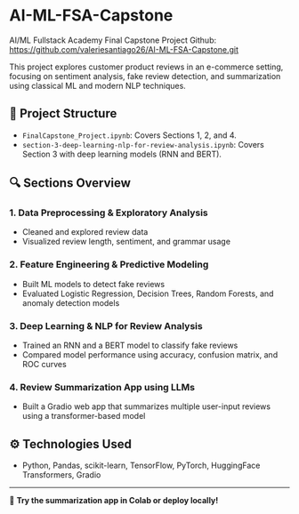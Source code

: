 # AI-ML-FSA-Capstone
AI/ML Fullstack Academy Final Capstone Project
Github: https://github.com/valeriesantiago26/AI-ML-FSA-Capstone.git

This project explores customer product reviews in an e-commerce setting, focusing on sentiment analysis, fake review detection, and summarization using classical ML and modern NLP techniques.

## 📂 Project Structure

- `FinalCapstone_Project.ipynb`: Covers Sections 1, 2, and 4.
- `section-3-deep-learning-nlp-for-review-analysis.ipynb`: Covers Section 3 with deep learning models (RNN and BERT).

## 🔍 Sections Overview

### 1. Data Preprocessing & Exploratory Analysis
- Cleaned and explored review data
- Visualized review length, sentiment, and grammar usage

### 2. Feature Engineering & Predictive Modeling
- Built ML models to detect fake reviews
- Evaluated Logistic Regression, Decision Trees, Random Forests, and anomaly detection models

### 3. Deep Learning & NLP for Review Analysis
- Trained an RNN and a BERT model to classify fake reviews
- Compared model performance using accuracy, confusion matrix, and ROC curves

### 4. Review Summarization App using LLMs
- Built a Gradio web app that summarizes multiple user-input reviews using a transformer-based model

## ⚙️ Technologies Used
- Python, Pandas, scikit-learn, TensorFlow, PyTorch, HuggingFace Transformers, Gradio

---

🔗 **Try the summarization app in Colab or deploy locally!**
